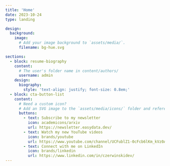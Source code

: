 ```yaml
---
title: 'Home'
date: 2023-10-24
type: landing

design:
  background:
    image:
      # Add your image background to `assets/media/`.
      filename: bg-hue.svg

sections:
  - block: resume-biography
    content:
      # The user's folder name in content/authors/
      username: admin
    design:
      biography:
        style: 'text-align: justify; font-size: 0.8em;'
  - block: cta-button-list
    content:
      # Need a custom icon?
      # Add an SVG image to the `assets/media/icons/` folder and reference it in the `icon` field below
      buttons:
        - text: Subscribe to my newsletter
          icon: academicons/arxiv
          url: https://newsletter.easydata.dev/
        - text: Watch my new YouTube videos
          icon: brands/youtube
          url: https://www.youtube.com/channel/UCFublZ1-0cFcb6lKm_kVz0A
        - text: Connect with me on LinkedIn
          icon: brands/linkedin
          url: https://www.linkedin.com/in/czerwinskidev/
---
```


